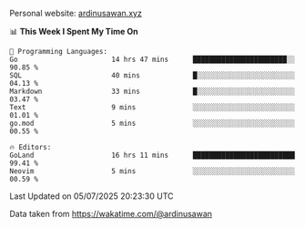 Personal website: [ardinusawan.xyz](https://ardinusawan.xyz)

<!--START_SECTION:waka-->
📊 **This Week I Spent My Time On** 

```text
💬 Programming Languages: 
Go                       14 hrs 47 mins      ███████████████████████░░   90.85 % 
SQL                      40 mins             █░░░░░░░░░░░░░░░░░░░░░░░░   04.13 % 
Markdown                 33 mins             █░░░░░░░░░░░░░░░░░░░░░░░░   03.47 % 
Text                     9 mins              ░░░░░░░░░░░░░░░░░░░░░░░░░   01.01 % 
go.mod                   5 mins              ░░░░░░░░░░░░░░░░░░░░░░░░░   00.55 % 

🔥 Editors: 
GoLand                   16 hrs 11 mins      █████████████████████████   99.41 % 
Neovim                   5 mins              ░░░░░░░░░░░░░░░░░░░░░░░░░   00.59 % 
```


 Last Updated on 05/07/2025 20:23:30 UTC
<!--END_SECTION:waka-->
Data taken from https://wakatime.com/@ardinusawan
